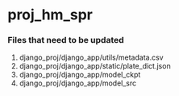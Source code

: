 # proj_hm_spr

### Files that need to be updated
1. django_proj/django_app/utils/metadata.csv
2. django_proj/django_app/static/plate_dict.json
3. django_proj/django_app/model_ckpt
4. django_proj/django_app/model_src